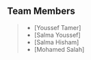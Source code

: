  ## Team Members
>  -  [Youssef Tamer]
>  -  [Salma Youssef]
>  -  [Salma Hisham]
>  -  [Mohamed Salah]
